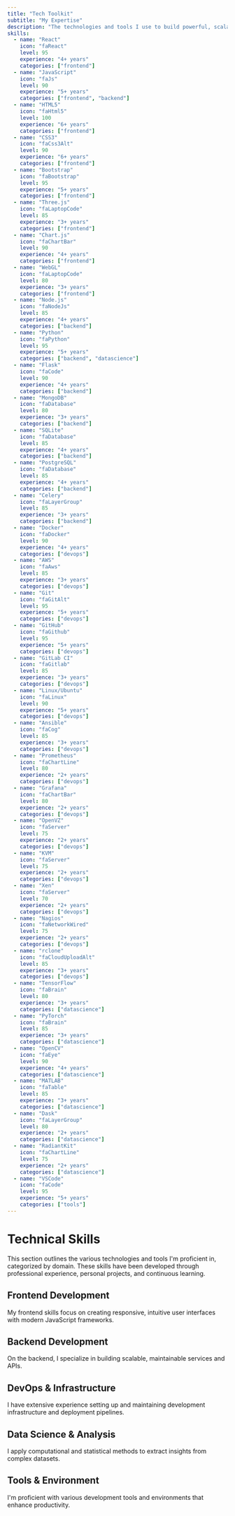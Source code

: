 ```yaml
---
title: "Tech Toolkit"
subtitle: "My Expertise"
description: "The technologies and tools I use to build powerful, scalable, and efficient applications"
skills:
  - name: "React"
    icon: "faReact"
    level: 95
    experience: "4+ years"
    categories: ["frontend"]
  - name: "JavaScript"
    icon: "faJs"  
    level: 90
    experience: "5+ years"
    categories: ["frontend", "backend"]
  - name: "HTML5"
    icon: "faHtml5"
    level: 100
    experience: "6+ years"
    categories: ["frontend"]
  - name: "CSS3"
    icon: "faCss3Alt"
    level: 90
    experience: "6+ years" 
    categories: ["frontend"]
  - name: "Bootstrap"
    icon: "faBootstrap"
    level: 95
    experience: "5+ years"
    categories: ["frontend"]
  - name: "Three.js"
    icon: "faLaptopCode"
    level: 85
    experience: "3+ years"
    categories: ["frontend"]
  - name: "Chart.js"
    icon: "faChartBar"
    level: 90
    experience: "4+ years"
    categories: ["frontend"]
  - name: "WebGL"
    icon: "faLaptopCode" 
    level: 80
    experience: "3+ years"
    categories: ["frontend"]
  - name: "Node.js"
    icon: "faNodeJs"
    level: 85
    experience: "4+ years"
    categories: ["backend"]
  - name: "Python"
    icon: "faPython"
    level: 95
    experience: "5+ years"
    categories: ["backend", "datascience"]
  - name: "Flask"
    icon: "faCode"
    level: 90
    experience: "4+ years"
    categories: ["backend"]
  - name: "MongoDB"
    icon: "faDatabase"
    level: 80
    experience: "3+ years"
    categories: ["backend"]
  - name: "SQLite"
    icon: "faDatabase"
    level: 85
    experience: "4+ years"
    categories: ["backend"]
  - name: "PostgreSQL"
    icon: "faDatabase"
    level: 85
    experience: "4+ years"
    categories: ["backend"]
  - name: "Celery"
    icon: "faLayerGroup"
    level: 85
    experience: "3+ years"
    categories: ["backend"]
  - name: "Docker"
    icon: "faDocker"
    level: 90
    experience: "4+ years"
    categories: ["devops"]
  - name: "AWS"
    icon: "faAws"
    level: 85
    experience: "3+ years"
    categories: ["devops"]
  - name: "Git"
    icon: "faGitAlt"
    level: 95
    experience: "5+ years"
    categories: ["devops"]
  - name: "GitHub"
    icon: "faGithub"
    level: 95
    experience: "5+ years"
    categories: ["devops"]
  - name: "GitLab CI"
    icon: "faGitlab"
    level: 85
    experience: "3+ years"
    categories: ["devops"]
  - name: "Linux/Ubuntu"
    icon: "faLinux"
    level: 90
    experience: "5+ years"
    categories: ["devops"]
  - name: "Ansible"
    icon: "faCog"
    level: 85
    experience: "3+ years"
    categories: ["devops"]
  - name: "Prometheus"
    icon: "faChartLine"
    level: 80
    experience: "2+ years"
    categories: ["devops"]
  - name: "Grafana"
    icon: "faChartBar"
    level: 80
    experience: "2+ years"
    categories: ["devops"]
  - name: "OpenVZ"
    icon: "faServer"
    level: 75
    experience: "2+ years"
    categories: ["devops"]
  - name: "KVM"
    icon: "faServer"
    level: 75
    experience: "2+ years"
    categories: ["devops"]
  - name: "Xen"
    icon: "faServer"
    level: 70
    experience: "2+ years"
    categories: ["devops"]
  - name: "Nagios"
    icon: "faNetworkWired"
    level: 75
    experience: "2+ years"
    categories: ["devops"]
  - name: "rclone"
    icon: "faCloudUploadAlt"
    level: 85
    experience: "3+ years"
    categories: ["devops"]
  - name: "TensorFlow"
    icon: "faBrain"
    level: 80
    experience: "3+ years"
    categories: ["datascience"]
  - name: "PyTorch"
    icon: "faBrain"
    level: 85
    experience: "3+ years"
    categories: ["datascience"]
  - name: "OpenCV"
    icon: "faEye"
    level: 90
    experience: "4+ years"
    categories: ["datascience"]
  - name: "MATLAB"
    icon: "faTable"
    level: 85
    experience: "3+ years"
    categories: ["datascience"]
  - name: "Dask"
    icon: "faLayerGroup"
    level: 80
    experience: "2+ years"
    categories: ["datascience"]
  - name: "RadiantKit"
    icon: "faChartLine"
    level: 75
    experience: "2+ years"
    categories: ["datascience"]
  - name: "VSCode"
    icon: "faCode"
    level: 95
    experience: "5+ years"
    categories: ["tools"]
---
```


# Technical Skills

This section outlines the various technologies and tools I'm proficient in, categorized by domain. These skills have been developed through professional experience, personal projects, and continuous learning.

## Frontend Development

My frontend skills focus on creating responsive, intuitive user interfaces with modern JavaScript frameworks.

## Backend Development

On the backend, I specialize in building scalable, maintainable services and APIs.

## DevOps & Infrastructure

I have extensive experience setting up and maintaining development infrastructure and deployment pipelines.

## Data Science & Analysis

I apply computational and statistical methods to extract insights from complex datasets.

## Tools & Environment

I'm proficient with various development tools and environments that enhance productivity.